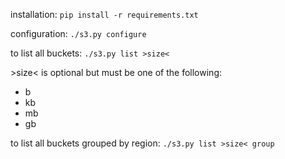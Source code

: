 installation:
`pip install -r requirements.txt`

configuration: 
`./s3.py configure`

to list all buckets: 
`./s3.py list >size<`

\>size< is optional but must be one of the following:
* b
* kb
* mb
* gb

to list all buckets grouped by region: 
`./s3.py list >size< group`
